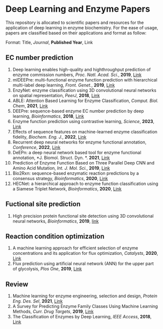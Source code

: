 # Deep Learning and Enzyme Papers
This repository is allocated to scientific papers and resources for the application of deep learning in enzyme biochemistry. For the ease of usage, papers are classified based on their applications and format as follow:

Format: Title, *Journal*, **Published Year**, Link

## EC number prediction

1. Deep learning enables high-quality and highthroughput prediction of enzyme commission numbers, *Proc. Natl. Acad. Sci.*, **2019**, [Link](https://www.pnas.org/doi/abs/10.1073/pnas.1821905116)
2. mlDEEPre: multi-functional enzyme function prediction with hierarchical multi-label deep learning, *Front. Genet.*, **2019**, [Link](https://www.frontiersin.org/articles/10.3389/fgene.2018.00714/full)
3. EnzyNet: enzyme classification using 3D convolutional neural networks on spatial representation, *PeerJ*, **2018**, [Link](https://peerj.com/articles/4750/)
4. ABLE: Attention Based Learning for Enzyme Classification, *Comput. Biol. Chem*, **2021**, [Link](https://www.sciencedirect.com/science/article/abs/pii/S1476927121001250)
5. DEEPre: sequence-based enzyme EC number prediction by deep learning, *Bioinformatics*, **2018**, [Link](https://academic.oup.com/bioinformatics/article/34/5/760/4562505)
6. Enzyme function prediction using contrastive learning, *Science*, **2023**, [Link](https://www.science.org/doi/abs/10.1126/science.adf2465)
7. Effects of sequence features on machine-learned enzyme classification fidelity, *Biochem. Eng. J.*, **2022**, [Link](https://www.sciencedirect.com/science/article/abs/pii/S1369703X22002819)
8. Recurrent deep neural networks for enzyme functional annotation, *Conference*, **2022**, [Link](https://link.springer.com/chapter/10.1007/978-3-030-86258-9_7)
9. DeEPn: a deep neural network based tool for enzyme functional annotation, *J. Biomol. Struct. Dyn. *. **2021**, [Link](https://www.tandfonline.com/doi/abs/10.1080/07391102.2020.1754292)
10. Prediction of Enzyme Function Based on Three Parallel Deep CNN and Amino Acid Mutation, *Int. J. Mol. Sci.*, **2019**, [Link](https://www.mdpi.com/477766)
11. Bio2Rxn: sequence-based enzymatic reaction predictions by a consensus strategy, *Bioinformatics*, **2020**, [Link](https://academic.oup.com/bioinformatics/article-abstract/36/11/3600/5766113)
12. HECNet: a hierarchical approach to enzyme function classification using a Siamese Triplet Network, *Bioinformatics*, **2020**, [Link](https://academic.oup.com/bioinformatics/article-abstract/36/17/4583/5843785)

## Fuctional site prediction

1. High precision protein functional site detection using 3D convolutional neural networks, *Bioinformatics*, **2019**, [link](https://academic.oup.com/bioinformatics/article-abstract/35/9/1503/5104336)

## Reaction condition optimization

1. A machine learning approach for efficient selection of enzyme concentrations and its application for flux optimization, *Catalysts*, **2020**, [Link](https://www.mdpi.com/2073-4344/10/3/291)
2. Flux prediction using artificial neural network (ANN) for the upper part of glycolysis, *Plos One*, **2019**, [Link](https://journals.plos.org/plosone/article?id=10.1371/journal.pone.0216178)

## Review

1. Machine learning for enzyme engineering, selection and design, *Protein Eng. Des. Sel*, **2021**, [Link](https://academic.oup.com/peds/article-abstract/doi/10.1093/protein/gzab019/6326465)
2. A Survey for Predicting Enzyme Family Classes Using Machine Learning Methods, *Curr. Drug Targets*, **2019**, [Link](https://www.ingentaconnect.com/content/ben/cdt/2019/00000020/00000005/art00007)
3. The Classification of Enzymes by Deep Learning, *IEEE Access*, **2018**, [Link](https://ieeexplore.ieee.org/abstract/document/9086514)

